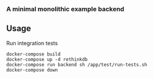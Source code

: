 ### A minimal monolithic example backend


## Usage

Run integration tests

```
docker-compose build
docker-compose up -d rethinkdb
docker-compose run backend sh /app/test/run-tests.sh
docker-compose down
```